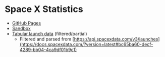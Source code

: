 # Space X Statistics

* [GitHub Pages](https://rduckdev.github.io/space-x-statistics/)
* [Sandbox](./sandbox/)
* [Tabular launch data](./launch-data.html) (filtered/partial)
  * Filtered and parsed from [https://api.spacexdata.com/v3/launches](https://docs.spacexdata.com/?version=latest#bc65ba60-decf-4289-bb04-4ca9df01b9c1)
